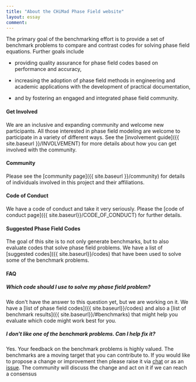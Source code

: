```yaml
---
title: "About the CHiMad Phase Field website"
layout: essay
comment:
---
```


The primary goal of the benchmarking effort is to provide a set of
benchmark problems to compare and contrast codes for solving phase
field equations. Further goals include

 - providing quality assurance for phase field codes based on performance
   and accuracy,

 - increasing the adoption of phase field methods in engineering and
   academic applications with the development of practical
   documentation,

 - and by fostering an engaged and integrated phase field community.

<h4> Get Involved </h4>

We are an inclusive and expanding community and welcome new
participants.  All those interested in phase field modeling are
welcome to participate in a variety of different ways. See the
[involvement guide]({{ site.baseurl }}/INVOLVEMENT) for more details
about how you can get involved with the community.

<h4> Community </h4>

Please see the [community page]({{ site.baseurl }}/community) for
details of individuals involved in this project and their
affiliations.

<h4> Code of Conduct </h4>

We have a code of conduct and take it very seriously. Please the [code
of conduct page]({{ site.baseurl}}/CODE_OF_CONDUCT) for further
details.

<h4> Suggested Phase Field Codes </h4>

The goal of this site is to not only generate benchmarks, but to also
evaluate codes that solve phase field problems. We have a list of
[suggested codes]({{ site.baseurl}}/codes) that have been used to
solve some of the benchmark problems.

<h4> FAQ </h4>

<h5> Which code should I use to solve my phase field problem? </h5>

We don't have the answer to this question yet, but we are working on
it. We have a [list of phase field codes]({{ site.baseurl}}/codes) and
also a [list of benchmark results]({{ site.baseurl}}/#benchmarks) that
might help you evaluate which code might work best for you.

<h5> I don't like one of the benchmark problems. Can I help fix it? </h5>

Yes. Your feedback on the benchmark problems is highly valued. The
benchmarks are a moving target that you can contribute to. If you
would like to propose a change or improvement then please raise it via
[chat](https://gitter.im/usnistgov/chimad-phase-field) or as an
[issue](https://github.com/usnistgov/chimad-phase-field/issues/new). The
community will discuss the change and act on it if we can reach a
consensus
